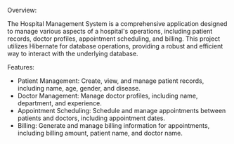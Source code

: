 Overview:

The Hospital Management System is a comprehensive application designed to manage various aspects of a hospital's operations, including patient records, doctor profiles, appointment scheduling, and billing. This project utilizes Hibernate for database operations, providing a robust and efficient way to interact with the underlying database.

Features:
* Patient Management: Create, view, and manage patient records, including name, age, gender, and disease.
* Doctor Management: Manage doctor profiles, including name, department, and experience.
* Appointment Scheduling: Schedule and manage appointments between patients and doctors, including appointment dates.
* Billing: Generate and manage billing information for appointments, including billing amount, patient name, and doctor name.
